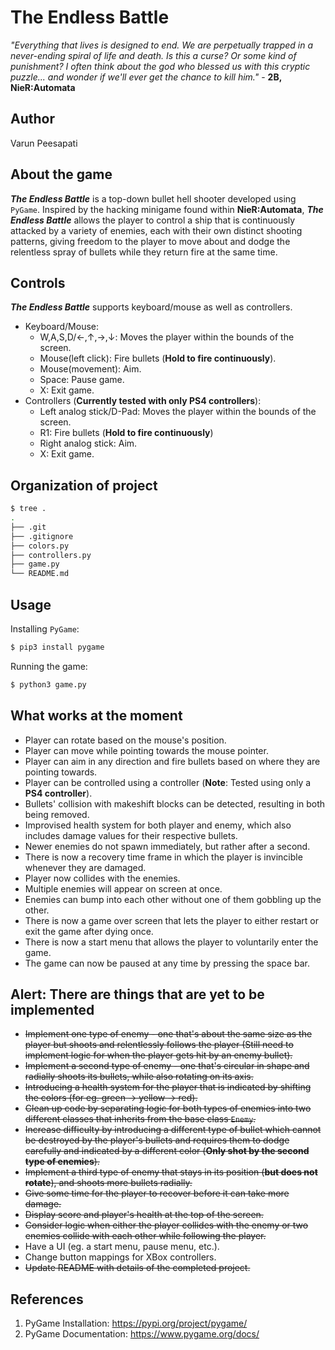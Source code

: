 # The Endless Battle

*"Everything that lives is designed to end. We are perpetually trapped in a never-ending spiral of life and death. Is this a curse? Or some kind of punishment? I often think about the god who blessed us with this cryptic puzzle... and wonder if we'll ever get the chance to kill him."* - **2B, NieR:Automata**

## Author
Varun Peesapati

## About the game
***The Endless Battle*** is a top-down bullet hell shooter developed using `PyGame`. Inspired by the hacking minigame found within **NieR:Automata**, ***The Endless Battle*** allows the player to control a ship that is continuously attacked by a variety of enemies, each with their own distinct shooting patterns, giving freedom to the player to move about and dodge the relentless spray of bullets while they return fire at the same time.

## Controls
***The Endless Battle*** supports keyboard/mouse as well as controllers.
* Keyboard/Mouse:
    - W,A,S,D/&#8592;,&#8593;,&#8594;,&#8595;: Moves the player within the bounds of the screen.
    - Mouse(left click): Fire bullets (**Hold to fire continuously**).
    - Mouse(movement): Aim.
    - Space: Pause game.
    - X: Exit game.
* Controllers (**Currently tested with only PS4 controllers**):
    - Left analog stick/D-Pad: Moves the player within the bounds of the screen.
    - R1: Fire bullets (**Hold to fire continuously**)
    - Right analog stick: Aim.
    - X: Exit game.

## Organization of project
``` bash
$ tree .
.
├── .git
├── .gitignore
├── colors.py
├── controllers.py
├── game.py
└── README.md
```

## Usage
Installing `PyGame`:
``` bash
$ pip3 install pygame
```

Running the game:
``` bash
$ python3 game.py
```

## What works at the moment
* Player can rotate based on the mouse's position.
* Player can move while pointing towards the mouse pointer.
* Player can aim in any direction and fire bullets based on where they are pointing towards.
* Player can be controlled using a controller (**Note**: Tested using only a **PS4 controller**).
* Bullets' collision with makeshift blocks can be detected, resulting in both being removed.
* Improvised health system for both player and enemy, which also includes damage values for their respective bullets.
* Newer enemies do not spawn immediately, but rather after a second.
* There is now a recovery time frame in which the player is invincible whenever they are damaged.
* Player now collides with the enemies.
* Multiple enemies will appear on screen at once.
* Enemies can bump into each other without one of them gobbling up the other.
* There is now a game over screen that lets the player to either restart or exit the game after dying once.
* There is now a start menu that allows the player to voluntarily enter the game.
* The game can now be paused at any time by pressing the space bar.

## Alert: There are things that are yet to be implemented
* ~~Implement one type of enemy - one that's about the same size as the player but shoots and relentlessly follows the player (Still need to implement logic for when the player gets hit by an enemy bullet).~~
* ~~Implement a second type of enemy - one that's circular in shape and radially shoots its bullets, while also rotating on its axis.~~
* ~~Introducing a health system for the player that is indicated by shifting the colors (for eg. green &#8594; yellow &#8594; red).~~
* ~~Clean up code by separating logic for both types of enemies into two different classes that inherits from the base class `Enemy`.~~
* ~~Increase difficulty by introducing a different type of bullet which cannot be destroyed by the player's bullets and requires them to dodge carefully and indicated by a different color (**Only shot by the second type of enemies**).~~
* ~~Implement a third type of enemy that stays in its position (**but does not rotate**), and shoots more bullets radially.~~
* ~~Give some time for the player to recover before it can take more damage.~~
* ~~Display score and player's health at the top of the screen.~~
* ~~Consider logic when either the player collides with the enemy or two enemies collide with each other while following the player.~~
* Have a UI (eg. a start menu, pause menu, etc.).
* Change button mappings for XBox controllers.
* ~~Update README with details of the completed project.~~

## References
1. PyGame Installation: https://pypi.org/project/pygame/
2. PyGame Documentation: https://www.pygame.org/docs/